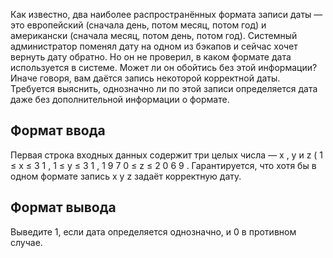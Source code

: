 Как известно, два наиболее распространённых формата записи даты — это европейский (сначала день, потом месяц, потом год) и американски (сначала месяц, потом день, потом год). Системный администратор поменял дату на одном из бэкапов и сейчас хочет вернуть дату обратно. Но он не проверил, в каком формате дата используется в системе. Может ли он обойтись без этой информации?
Иначе говоря, вам даётся запись некоторой корректной даты. Требуется выяснить, однозначно ли по этой записи определяется дата даже без дополнительной информации о формате.

## Формат ввода ##
Первая строка входных данных содержит три целых числа — 
x
, 
y
 и 
z
 (
1
≤
x
≤
3
1
, 
1
≤
y
≤
3
1
, 
1
9
7
0
≤
z
≤
2
0
6
9
. Гарантируется, что хотя бы в одном формате запись 
x
y
z
 задаёт корректную дату.
## Формат вывода ##
Выведите 1, если дата определяется однозначно, и 0 в противном случае.
